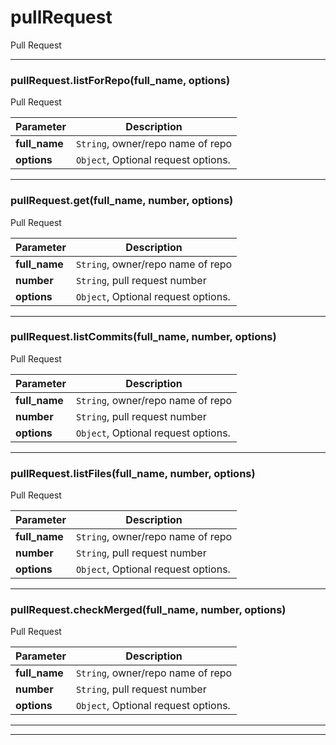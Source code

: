 # pullRequest

Pull Request



* * *

### pullRequest.listForRepo(full_name, options) 

Pull Request

**Parameter**| **Description** |
--------------|---------------
**full_name** | `String`, owner/repo name of repo|
**options** | `Object`, Optional request options.|




---------------------------

### pullRequest.get(full_name, number, options) 

Pull Request

**Parameter**| **Description** |
--------------|---------------
**full_name** | `String`, owner/repo name of repo|
**number** | `String`, pull request number|
**options** | `Object`, Optional request options.|




---------------------------

### pullRequest.listCommits(full_name, number, options) 

Pull Request

**Parameter**| **Description** |
--------------|---------------
**full_name** | `String`, owner/repo name of repo|
**number** | `String`, pull request number|
**options** | `Object`, Optional request options.|




---------------------------

### pullRequest.listFiles(full_name, number, options) 

Pull Request

**Parameter**| **Description** |
--------------|---------------
**full_name** | `String`, owner/repo name of repo|
**number** | `String`, pull request number|
**options** | `Object`, Optional request options.|




---------------------------

### pullRequest.checkMerged(full_name, number, options) 

Pull Request

**Parameter**| **Description** |
--------------|---------------
**full_name** | `String`, owner/repo name of repo|
**number** | `String`, pull request number|
**options** | `Object`, Optional request options.|




---------------------------


* * *










